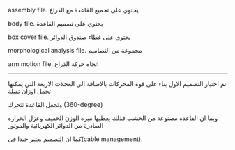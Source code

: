 assembly file. يحتوي على تجميع القاعدة مع الذراع 

body file. يحتوي على تصميم القاعدة

box cover file. يحتوي على غطاء صندوق الدوائر

morphological analysis file. مجموعة من التصاميم 

arm motion file. اتجاه حركة الذراع
___________________________________________________________________________________________________________

تم اختيار التصميم الاول بناء على قوة المحركات بالاضافة الى العجلات الاربعة التي يمكنها تحمل اوزان ثقيلة

وتجعل القاعدة تتحرك (360-degree)

وبما ان القاعدة مصنوعة من الخشب فذلك يعطيها ميزة الوزن الخفيف وعزل الحرارة الصادرة من الدوائر الكهربائية والموتور

كما ان التصميم يعتبر جيدا في(cable management).
